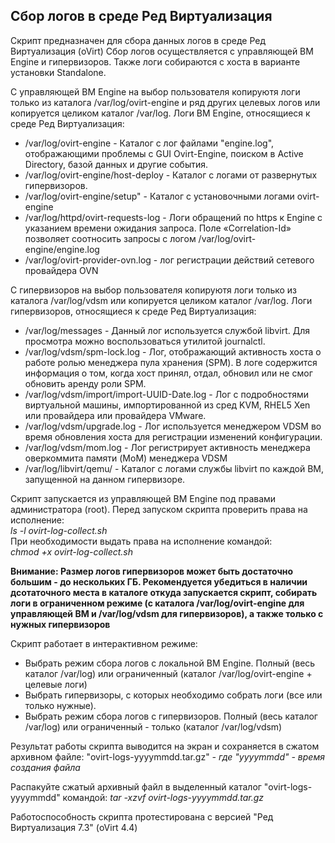 ## Сбор логов в среде Ред Виртуализация

Скрипт предназначен для сбора данных логов в среде Ред Виртуализация (oVirt) Сбор логов осуществляется с управляющей ВМ Engine и гипервизоров. Также логи собираются с хоста в варианте установки Standalone.

С управляющей ВМ Engine на выбор пользователя копируютя логи только из каталога /var/log/ovirt-engine и ряд других целевых логов или копируется целиком каталог /var/log.
Логи ВМ Engine, относящиеся к среде Ред Виртуализация:
* /var/log/ovirt-engine - Каталог с лог файлами "engine.log", отображающими проблемы с GUI Ovirt-Engine, поиском в Active Directory, базой данных и другие события.
* /var/log/ovirt-engine/host-deploy - Каталог с логами от развернутых гипервизоров.
* /var/log/ovirt-engine/setup" - Каталог с установочными логами ovirt-engine
* /var/log/httpd/ovirt-requests-log - Логи обращений по https к Engine с указанием времени ожидания запроса. Поле «Correlation-Id» позволяет соотносить запросы с логом /var/log/ovirt-engine/engine.log
* /var/log/ovirt-provider-ovn.log - лог регистрации действий сетевого провайдера OVN

С гипервизоров на выбор пользователя копируютя логи только из каталога /var/log/vdsm или копируется целиком каталог /var/log.
Логи гипервизоров, относящиеся к среде Ред Виртуализация:
* /var/log/messages - Данный лог используется службой libvirt. Для просмотра можно воспользоваться утилитой  journalctl.
* /var/log/vdsm/spm-lock.log - Лог, отображающий  активность хоста о работе ролью менеджера пула хранения (SPM). В логе содержится информация о том, когда хост принял, отдал, обновил или не смог обновить аренду роли SPM.
* /var/log/vdsm/import/import-UUID-Date.log - Лог с подробностями виртуальной машины, импортированной из сред KVM, RHEL5 Xen или провайдера или провайдера VMware.
* /var/log/vdsm/upgrade.log - Лог используется менеджером VDSM во время обновления хоста для регистрации изменений конфигурации.
* /var/log/vdsm/mom.log - Лог регистрирует активность менеджера оверкоммита памяти (MoM) менеджера VDSM
* /var/log/libvirt/qemu/ - Каталог с логами службы libvirt по каждой ВМ, запущенной на данном гипервизоре.

 
Скрипт запускается из управляющей ВМ Engine под правами администратора (root).
Перед запуском скрипта проверить права на исполнение:  
*ls -l ovirt-log-collect.sh*  
При необходимости выдать права на исполнение командой:  
*chmod +x ovirt-log-collect.sh*

**Внимание: Размер логов гипервизоров может быть достаточно большим - до нескольких ГБ. Рекомендуется убедиться в наличии дсотаточного места в каталоге откуда запускается скрипт, собирать логи в ограниченном режиме (с каталога /var/log/ovirt-engine для управляющей ВМ и /var/log/vdsm для гипервизоров), а также только с нужных гипервизоров**

Скрипт работает в интерактивном режиме:
* Выбрать режим сбора логов с локальной ВМ Engine. Полный (весь каталог /var/log) или ограниченный (каталог /var/log/ovirt-engine + целевые логи)
* Выбрать гипервизоры, с которых необходимо собрать логи (все или только нужные). 
* Выбрать режим сбора логов с гипервизоров. Полный (весь каталог /var/log) или ограниченный - только (каталог /var/log/vdsm)

Результат работы скрипта выводится на экран и сохраняется в сжатом архивном файле: "ovirt-logs-yyyymmdd.tar.gz"
*- где "yyyymmdd" - время создания файла*

Распакуйте сжатый архивный файл в выделенный каталог "ovirt-logs-yyyymmdd" командой:
*tar -xzvf ovirt-logs-yyyymmdd.tar.gz*

Работоспособность скрипта протестирована с версией "Ред Виртуализация 7.3" (oVirt 4.4)